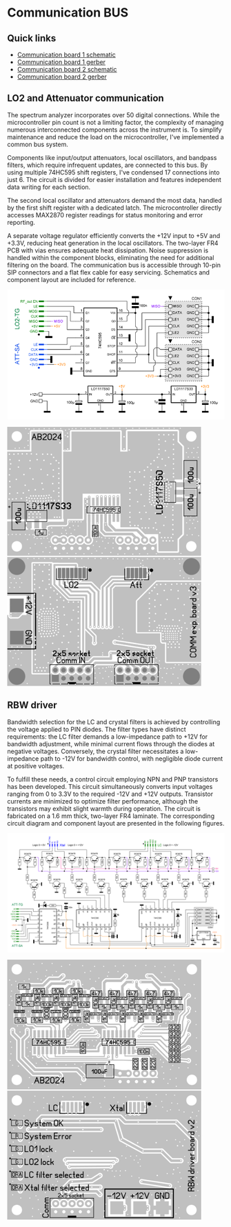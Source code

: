# Communication BUS

## Quick links
* [Communication board 1 schematic](Driver_board_1_schematic.svg)
* [Communication board 1 gerber](gerber/COMM-driver-board-1-v3.zip)
* [Communication board 2 schematic](Driver_board_2_schematic.svg)
* [Communication board 2 gerber](gerber/COMM-driver-board-2-v2.zip)

## LO2 and Attenuator communication

The spectrum analyzer incorporates over 50 digital connections. While the microcontroller pin count is not a limiting factor, the complexity of managing numerous interconnected components across the instrument is. To simplify maintenance and reduce the load on the microcontroller, I've implemented a common bus system.

Components like input/output attenuators, local oscillators, and bandpass filters, which require infrequent updates, are connected to this bus. By using multiple 74HC595 shift registers, I've condensed 17 connections into just 6. The circuit is divided for easier installation and features independent data writing for each section.

The second local oscillator and attenuators demand the most data, handled by the first shift register with a dedicated latch. The microcontroller directly accesses MAX2870 register readings for status monitoring and error reporting.

A separate voltage regulator efficiently converts the +12V input to +5V and +3.3V, reducing heat generation in the local oscillators. The two-layer FR4 PCB with vias ensures adequate heat dissipation. Noise suppression is handled within the component blocks, eliminating the need for additional filtering on the board. The communication bus is accessible through 10-pin SIP connectors and a flat flex cable for easy servicing. Schematics and component layout are included for reference.

![Communication board 1 - schematic](Driver_board_1_schematic.svg?raw=true "Communication board 1 - schematic")

<img src="Driver_board_1_component_placement_SMD_top.png" width="450">

<img src="Driver_board_1_component_placement_THT_bottom.png" width="450">

## RBW driver

Bandwidth selection for the LC and crystal filters is achieved by controlling the voltage applied to PIN diodes. The filter types have distinct requirements: the LC filter demands a low-impedance path to +12V for bandwidth adjustment, while minimal current flows through the diodes at negative voltages. Conversely, the crystal filter necessitates a low-impedance path to -12V for bandwidth control, with negligible diode current at positive voltages.

To fulfill these needs, a control circuit employing NPN and PNP transistors has been developed. This circuit simultaneously converts input voltages ranging from 0 to 3.3V to the required -12V and +12V outputs. Transistor currents are minimized to optimize filter performance, although the transistors may exhibit slight warmth during operation. The circuit is fabricated on a 1.6 mm thick, two-layer FR4 laminate. The corresponding circuit diagram and component layout are presented in the following figures.

![Communication board 2 - schematic](Driver_board_2_schematic.svg?raw=true "Communication board 2 - schematic")

<img src="Driver_board_2_component_placement_SMD_top.png" width="450">

<img src="Driver_board_2_component_placement_THT_bottom.png" width="450">